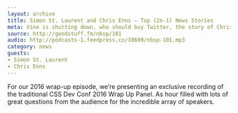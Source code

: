 ```yaml
---
layout: archive
title: Simon St. Laurent and Chris Enns — Top (2n-1) News Stories
meta: Vine is shutting down, who should buy Twitter, the story of Christopher dancing as Chewbacca, the cons of a MacBook Pro, CSS Devconf recap, Stranger Things and binging on Netflix, and walking away from The Walking Dead.
source: http://goodstuff.fm/nbsp/101
audio: http://podcasts-1.feedpress.co/10609/nbsp-101.mp3
category: news
guests:
- Simon St. Laurent
- Chris Enns
---
```


For our 2016 wrap-up episode, we’re presenting an exclusive recording of the traditional CSS Dev Conf 2016 Wrap Up Panel. As hour filled with lots of great questions from the audience for the incredible array of speakers.
